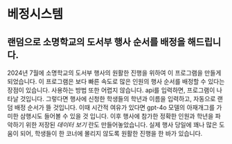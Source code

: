 # 베정시스템
## 랜덤으로 **소명학교**의 도서부 행사 순서를 배정을 해드립니다.
2024년 7월에 소명학교의 도서부 행사의 원활한 진행을 위하여 이 프로그램을 만들게 되었습니다. 이 프로그램은 보다 빠른 속도로 많은 인원의 행사 순서를 배정할 수 있다는 장점이 있습니다. 
사용하는 방법 또한 어렵지 않습니다. 
api를 입력하면, 프로그램이 나타날 것입니다. 그렇다면 행사에 신청한 학생들의 학년과 이름을 입력하고, 자동으로 랜덤 배정 순서가 뜰 것입니다. 이때 시간적 여유가 있다면 gpt-4o 모델의 아재개그를 가미한 삼행시도 들어볼 수 있을 것 입니다.
이후 행사에 참가한 정확한 인원과 학년을 파악하기 위한 저장된 *데이터 보기* 란도 만들어놓았습니다.
실제 행사 당일에 꽤나 많은 도움이 되어, 학생들이 한 코너에 몰리지 않도록 원활한 진행을 한 바가 있습니다. 
